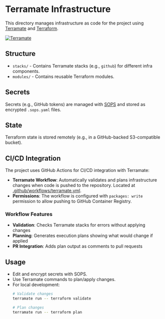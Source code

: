 # Terramate Infrastructure

This directory manages infrastructure as code for the project using [Terramate](https://terramate.io/) and [Terraform](https://www.terraform.io/).

[![Terramate](https://github.com/dodwmd/dayinreview/actions/workflows/terramate.yml/badge.svg)](https://github.com/dodwmd/dayinreview/actions/workflows/terramate.yml)

## Structure

- `stacks/` - Contains Terramate stacks (e.g., `github`) for different infra components.
- `modules/` - Contains reusable Terraform modules.

## Secrets

Secrets (e.g., GitHub tokens) are managed with [SOPS](https://github.com/mozilla/sops) and stored as encrypted `.sops.yaml` files.

## State

Terraform state is stored remotely (e.g., in a GitHub-backed S3-compatible bucket).

## CI/CD Integration

The project uses GitHub Actions for CI/CD integration with Terramate:

- **Terramate Workflow**: Automatically validates and plans infrastructure changes when code is pushed to the repository. Located at [.github/workflows/terramate.yml](../../../.github/workflows/terramate.yml).
- **Permissions**: The workflow is configured with `packages: write` permission to allow pushing to GitHub Container Registry.

### Workflow Features

- **Validation**: Checks Terramate stacks for errors without applying changes
- **Planning**: Generates execution plans showing what would change if applied
- **PR Integration**: Adds plan output as comments to pull requests

## Usage

- Edit and encrypt secrets with SOPS.
- Use Terramate commands to plan/apply changes.
- For local development:
  ```bash
  # Validate changes
  terramate run -- terraform validate
  
  # Plan changes
  terramate run -- terraform plan
  ```
